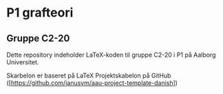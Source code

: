 # P1 grafteori
## Gruppe C2-20

Dette repository indeholder LaTeX-koden til gruppe C2-20 i P1 på Aalborg Universitet.

Skarbelon er baseret på LaTeX Projektskabelon på GitHub ([https://github.com/janusvm/aau-project-template-danish])
